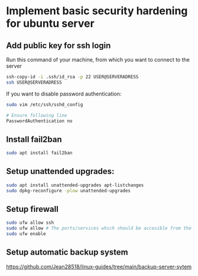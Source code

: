 # Implement basic security hardening for ubuntu server

## Add public key for ssh login
Run this command of your machine, from which you want to connect to the server
```bash
ssh-copy-id -i .ssh/id_rsa -p 22 USER@SERVERADRESS
ssh USER@SERVERADRESS
```

If you want to disable password authentication:
```bash
sudo vim /etc/ssh/sshd_config

# Ensure following line
PasswordAuthentication no
```

## Install fail2ban
```bash
sudo apt install fail2ban
```

## Setup unattended upgrades:
```bash
sudo apt install unattended-upgrades apt-listchanges
sudo dpkg-reconfigure -plow unattended-upgrades
```

## Setup firewall
```bash
sudo ufw allow ssh
sudo ufw allow # The ports/services which should be accesible from the outside
sudo ufw enable
```

## Setup automatic backup system
<https://github.com/Jean28518/linux-guides/tree/main/backup-server-sytem>

